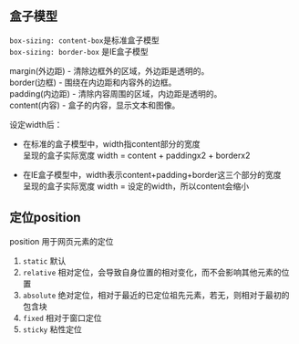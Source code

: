 ## 盒子模型
`box-sizing: content-box`是标准盒子模型  
`box-sizing: border-box` 是IE盒子模型

margin(外边距) - 清除边框外的区域，外边距是透明的。   
border(边框) - 围绕在内边距和内容外的边框。   
padding(内边距) - 清除内容周围的区域，内边距是透明的。   
content(内容) - 盒子的内容，显示文本和图像。

设定width后：
* 在标准的盒子模型中，width指content部分的宽度  
呈现的盒子实际宽度 width = content + paddingx2 + borderx2

* 在IE盒子模型中，width表示content+padding+border这三个部分的宽度  
呈现的盒子实际宽度 width = 设定的width，所以content会缩小

## 定位position
position 用于网页元素的定位
1. `static` 默认  
2. `relative` 相对定位，会导致自身位置的相对变化，而不会影响其他元素的位置
3. `absolute` 绝对定位，相对于最近的已定位祖先元素，若无，则相对于最初的包含块
4. `fixed` 相对于窗口定位
5. `sticky` 粘性定位